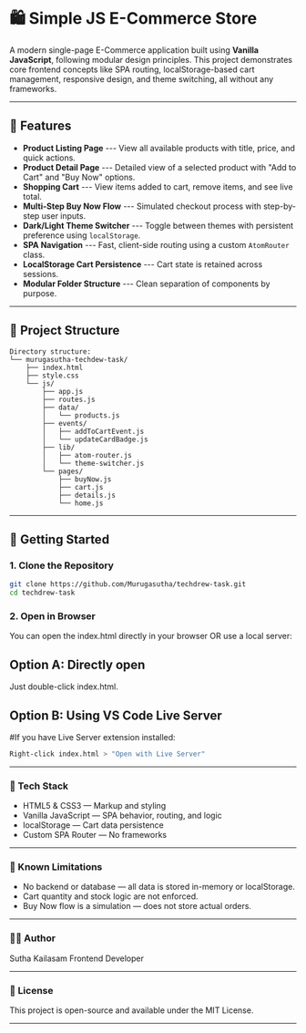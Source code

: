 # 🛍️ Simple JS E-Commerce Store

A modern single-page E-Commerce application built using **Vanilla JavaScript**, following modular design principles. This project demonstrates core frontend concepts like SPA routing, localStorage-based cart management, responsive design, and theme switching, all without any frameworks.

---

## 🚀 Features

-  **Product Listing Page**
  --- View all available products with title, price, and quick actions.
-  **Product Detail Page**
  --- Detailed view of a selected product with "Add to Cart" and "Buy Now" options.
-  **Shopping Cart**
  --- View items added to cart, remove items, and see live total.
-  **Multi-Step Buy Now Flow**
  --- Simulated checkout process with step-by-step user inputs.
-  **Dark/Light Theme Switcher**
  --- Toggle between themes with persistent preference using `localStorage`.
-  **SPA Navigation**
  --- Fast, client-side routing using a custom `AtomRouter` class.
-  **LocalStorage Cart Persistence**
  --- Cart state is retained across sessions.
-  **Modular Folder Structure**
  --- Clean separation of components by purpose.

---

## 📂 Project Structure

```
Directory structure:
└── murugasutha-techdew-task/
    ├── index.html
    ├── style.css
    └── js/
        ├── app.js
        ├── routes.js
        ├── data/
        │   └── products.js
        ├── events/
        │   ├── addToCartEvent.js
        │   └── updateCardBadge.js
        ├── lib/
        │   ├── atom-router.js
        │   └── theme-switcher.js
        └── pages/
            ├── buyNow.js
            ├── cart.js
            ├── details.js
            └── home.js

```


---

## 🔧 Getting Started

### 1. Clone the Repository

```bash
git clone https://github.com/Murugasutha/techdrew-task.git
cd techdrew-task
```
### 2. Open in Browser
You can open the index.html directly in your browser OR use a local server:

## Option A: Directly open
Just double-click index.html.

## Option B: Using VS Code Live Server
#If you have Live Server extension installed:
```bash
Right-click index.html > "Open with Live Server"
```

---

### 🧠 Tech Stack
- HTML5 & CSS3 — Markup and styling
- Vanilla JavaScript — SPA behavior, routing, and logic
- localStorage — Cart data persistence
- Custom SPA Router — No frameworks

---

### 📌 Known Limitations
- No backend or database — all data is stored in-memory or localStorage.
- Cart quantity and stock logic are not enforced.
- Buy Now flow is a simulation — does not store actual orders.

---

### 🧑‍💻 Author
Sutha Kailasam
Frontend Developer

---

### 📄 License
This project is open-source and available under the MIT License.

---
